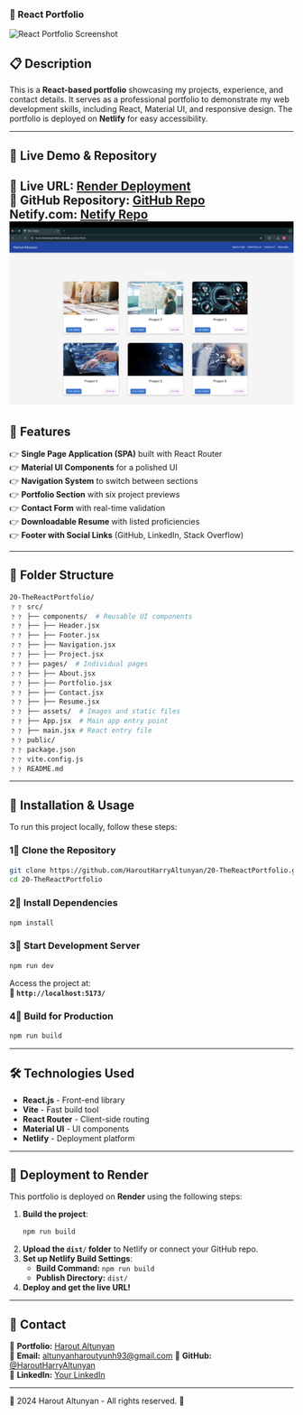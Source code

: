 ### **📌 React Portfolio**  

![React Portfolio Screenshot](./assets/portfolio-screenshot.png)  

## **📋 Description**  
This is a **React-based portfolio** showcasing my projects, experience, and contact details. It serves as a professional portfolio to demonstrate my web development skills, including React, Material UI, and responsive design. The portfolio is deployed on **Netlify** for easy accessibility.

---

## **🚀 Live Demo & Repository**  
🔗 **Live URL:** [Render Deployment](https://two0-thereactportfolio.onrender.com/)  
🔗 **GitHub Repository:** [GitHub Repo](https://github.com/HaroutHarryAltunyan/20-TheReactPortfolio)  
   **Netify.com:** [Netify Repo]() 
![Project Screenshot](./Assets/projectimage.png)
---

## **📀 Features**  
👉 **Single Page Application (SPA)** built with React Router  
👉 **Material UI Components** for a polished UI  
👉 **Navigation System** to switch between sections  
👉 **Portfolio Section** with six project previews  
👉 **Contact Form** with real-time validation  
👉 **Downloadable Resume** with listed proficiencies  
👉 **Footer with Social Links** (GitHub, LinkedIn, Stack Overflow)  

---

## **📂 Folder Structure**
```bash
20-TheReactPortfolio/
﹖﹖ src/
﹖﹖ ├── components/  # Reusable UI components
﹖﹖ ├── ├── Header.jsx
﹖﹖ ├── ├── Footer.jsx
﹖﹖ ├── ├── Navigation.jsx
﹖﹖ ├── ├── Project.jsx
﹖﹖ ├── pages/  # Individual pages
﹖﹖ ├── ├── About.jsx
﹖﹖ ├── ├── Portfolio.jsx
﹖﹖ ├── ├── Contact.jsx
﹖﹖ ├── ├── Resume.jsx
﹖﹖ ├── assets/  # Images and static files
﹖﹖ ├── App.jsx  # Main app entry point
﹖﹖ ├── main.jsx # React entry file
﹖﹖ public/
﹖﹖ package.json
﹖﹖ vite.config.js
﹖﹖ README.md
```

---

## **👅 Installation & Usage**  
To run this project locally, follow these steps:

### **1⃣ Clone the Repository**
```bash
git clone https://github.com/HaroutHarryAltunyan/20-TheReactPortfolio.git
cd 20-TheReactPortfolio
```

### **2⃣ Install Dependencies**
```bash
npm install
```

### **3⃣ Start Development Server**
```bash
npm run dev
```
Access the project at:  
**🔗 `http://localhost:5173/`**  

### **4⃣ Build for Production**
```bash
npm run build
```

---

## **🛠️ Technologies Used**
- **React.js** - Front-end library  
- **Vite** - Fast build tool  
- **React Router** - Client-side routing  
- **Material UI** - UI components  
- **Netlify** - Deployment platform  

---

## **🚀 Deployment to Render**
This portfolio is deployed on **Render** using the following steps:

1. **Build the project**:
   ```bash
   npm run build
   ```
2. **Upload the `dist/` folder** to Netlify or connect your GitHub repo.
3. **Set up Netlify Build Settings**:
   - **Build Command:** `npm run build`
   - **Publish Directory:** `dist/`
4. **Deploy and get the live URL!**

---

## **💎 Contact**
🌟 **Portfolio:** [Harout Altunyan](https://two0-thereactportfolio.onrender.com)  
📧 **Email:** altunyanharoutyunh93@gmail.com
🔗 **GitHub:** [@HaroutHarryAltunyan](https://github.com/HaroutHarryAltunyan)  
🔗 **LinkedIn:** [Your LinkedIn](https://linkedin.com)  

---

 2024 Harout Altunyan - All rights reserved. 🚀













